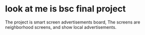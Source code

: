 # look at me is bsc final project

The project is smart screen advertisements board,
The screens are neighborhood screens, and show local advertisements.

